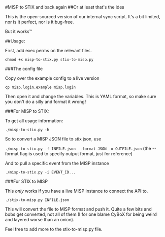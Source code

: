 #MISP to STIX and back again
##Or at least that's the idea

This is the open-sourced version of our internal
sync script. It's a bit limited, nor is it perfect, nor is it bug-free.

But it works™

##Usage:

First, add exec perms on the relevant files.

`chmod +x misp-to-stix.py stix-to-misp.py`

###The config file

Copy over the example config to a live version

`cp misp.login.example misp.login`

Then open it and change the variables. This is YAML format, so make sure
you don't do a silly and format it wrong!

###For MISP to STIX: 

To get all usage information:

`./misp-to-stix.py -h`

So to convert a MISP JSON file to stix json, use

`./misp-to-stix.py -f INFILE.json --format JSON -o OUTFILE.json`
(the --format flag is used to specify output format, just for reference)

And to pull a specific event from the MISP instance

`./misp-to-stix.py -i EVENT_ID...`

###For STIX to MISP

This *only* works if you have a live MISP instance to connect the API
to. 

`./stix-to-misp.py INFILE.json`

This will convert the file to MISP format and push it. 
Quite a few bits and bobs get converted, not all of them (I for one blame CyBoX for being
weird and layered worse than an onion).

Feel free to add more to the stix-to-misp.py file.

